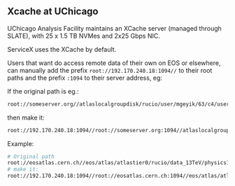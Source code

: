 ## Xcache at UChicago

UChicago Analysis Facility maintains an XCache server (managed through SLATE),
with 25 x 1.5 TB NVMes and 2x25 Gbps NIC.

ServiceX uses the XCache by default.

Users that want do access remote data of their own on EOS or elsewhere, can
manually add the prefix `root://192.170.240.18:1094//` to their root paths and
the prefix `:1094` to their server address, eg:

If the original path is eg.:

```bash
root://someserver.org//atlaslocalgroupdisk/rucio/user/mgeyik/63/c4/user.mgeyik.26617246._000006.out.root
```

then make it:

```bash
root://192.170.240.18:1094//root://someserver.org:1094//atlaslocalgroupdisk/rucio/user/mgeyik/63/c4/user.mgeyik.26617246._000006.out.root
```

Example:

```bash
# Original path
root://eosatlas.cern.ch//eos/atlas/atlastier0/rucio/data_13TeV/physics1/data_13TeV.004345.physics_Main.eaq./data_13TeV.004345.physics_Main.eaq_0001.root’
# make it:
root://192.170.240.18:1094//root://eosatlas.cern.ch:1094//eos/atlas/atlastier0/rucio/data_13TeV/physics1/data_13TeV.004345.physics_Main.eaq./data_13TeV.004345.physics_Main.eaq_0001.root
```
